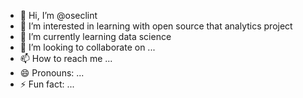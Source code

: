 - 👋 Hi, I’m @oseclint
- 👀 I’m interested in learning with open source that analytics project
- 🌱 I’m currently learning data science 
- 💞️ I’m looking to collaborate on ...
- 📫 How to reach me ...
- 😄 Pronouns: ...
- ⚡ Fun fact: ...

<!---
oseclint/oseclint is a ✨ special ✨ repository because its `README.md` (this file) appears on your GitHub profile.
You can click the Preview link to take a look at your changes.
--->

